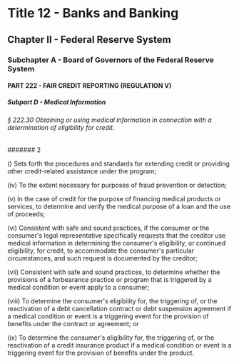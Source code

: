 
# Title 12 - Banks and Banking
## Chapter II - Federal Reserve System
### Subchapter A - Board of Governors of the Federal Reserve System
#### PART 222 - FAIR CREDIT REPORTING (REGULATION V)
##### Subpart D - Medical Information
###### § 222.30 Obtaining or using medical information in connection with a determination of eligibility for credit.
####### 2

() Sets forth the procedures and standards for extending credit or providing other credit-related assistance under the program;

(iv) To the extent necessary for purposes of fraud prevention or detection;

(v) In the case of credit for the purpose of financing medical products or services, to determine and verify the medical purpose of a loan and the use of proceeds;

(vi) Consistent with safe and sound practices, if the consumer or the consumer's legal representative specifically requests that the creditor use medical information in determining the consumer's eligibility, or continued eligibility, for credit, to accommodate the consumer's particular circumstances, and such request is documented by the creditor;

(vii) Consistent with safe and sound practices, to determine whether the provisions of a forbearance practice or program that is triggered by a medical condition or event apply to a consumer;

(viii) To determine the consumer's eligibility for, the triggering of, or the reactivation of a debt cancellation contract or debt suspension agreement if a medical condition or event is a triggering event for the provision of benefits under the contract or agreement; or

(ix) To determine the consumer's eligibility for, the triggering of, or the reactivation of a credit insurance product if a medical condition or event is a triggering event for the provision of benefits under the product.
